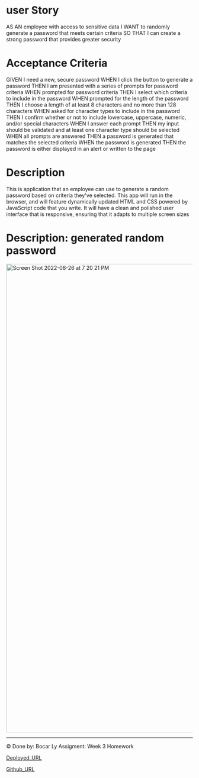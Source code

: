# user Story
AS AN employee with access to sensitive data
I WANT to randomly generate a password that meets certain criteria
SO THAT I can create a strong password that provides greater security

# Acceptance Criteria
GIVEN I need a new, secure password
WHEN I click the button to generate a password
THEN I am presented with a series of prompts for password criteria
WHEN prompted for password criteria
THEN I select which criteria to include in the password
WHEN prompted for the length of the password
THEN I choose a length of at least 8 characters and no more than 128 characters
WHEN asked for character types to include in the password
THEN I confirm whether or not to include lowercase, uppercase, numeric, and/or special characters
WHEN I answer each prompt
THEN my input should be validated and at least one character type should be selected
WHEN all prompts are answered
THEN a password is generated that matches the selected criteria
WHEN the password is generated
THEN the password is either displayed in an alert or written to the page

# Description
This is application that an employee can use to generate a random password based on criteria they've selected. This app will run in the browser, and will feature dynamically updated HTML and CSS powered by JavaScript code that you write. It will have a clean and polished user interface that is responsive, ensuring that it adapts to multiple screen sizes

# Description: generated random password
<img width="1267" alt="Screen Shot 2022-08-26 at 7 20 21 PM" src="https://user-images.githubusercontent.com/15242022/187008836-c5d1afd4-19b8-4be6-ab9d-cd3595867a6e.png">

---
© Done by: Bocar Ly
Assigment: Week 3 Homework 

[Deployed_URL](https://bl-engineer.github.io/homework3/)

[Github_URL](https://github.com/bl-engineer/homework3)
